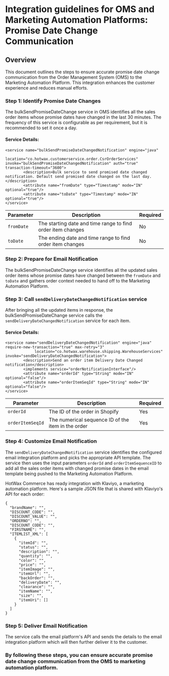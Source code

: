 # Integration guidelines for OMS and Marketing Automation Platforms: Promise Date Change Communication 


## Overview
This document outlines the steps to ensure accurate promise date change communication from the Order Management System (OMS) to the Marketing Automation Platform. This integration enhances the customer experience and reduces manual efforts.

### Step 1: Identify Promise Date Changes

The bulkSendPromiseDateChange service in OMS identifies all the sales order items whose promise dates have changed in the last 30 minutes. The frequency of this service is configurable as per requirement, but it is recommended to set it once a day.

#### Service Details:
```
<service name="bulkSendPromiseDateChangedNotification" engine="java"
             location="co.hotwax.customerservice.order.CsrOrderServices" invoke="bulkSendPromiseDateChangedNotification" auth="true" transaction-timeout="3600">
        <description>Bulk service to send promised date changed notification. Default send promised date changed on the last day.</description>
        <attribute name="fromDate" type="Timestamp" mode="IN" optional="true"/>
        <attribute name="toDate" type="Timestamp" mode="IN" optional="true"/>
</service>
```
| Parameter | Description | Required |
|-----------|-------------|----------|
| `fromDate` | The starting date and time range to find order item changes | No |
| `toDate` | The ending date and time range to find order item changes| No |

### Step 2: Prepare for Email Notification

The bulkSendPromiseDateChange service identifies all the updated sales order items whose promise dates have changed between the `fromDate` and `toDate` and gathers order context needed to hand off to the Marketing Automation Platform. 

### Step 3: Call `sendDeliveryDateChangedNotification` service
After bringing all the updated items in response, the bulkSendPromiseDateChange service calls the `sendDeliveryDateChangedNotification` service for each item.

#### Service Details:
```
<service name="sendDeliveryDateChangedNotification" engine="java" require-new-transaction="true" max-retry="3"
             location="co.hotwax.warehouse.shipping.WarehouseServices" invoke="sendDeliveryDateChangedNotification">
        <description>Send an order item Delivery Date Changed notification</description>
        <implements service="orderNotificationInterface"/>
        <attribute name="orderId" type="String" mode="IN" optional="false"/>
        <attribute name="orderItemSeqId" type="String" mode="IN" optional="false"/>
</service>
```
| Parameter | Description | Required |
|-----------|-------------|----------|
| `orderId` | The ID of the order in Shopify | Yes |
| `orderItemSeqId` | The numerical sequence ID of the item in the order | Yes |

### Step 4: Customize Email Notification

The `sendDeliveryDateChangedNotification` service identifies the configured email integration platform and picks the appropriate API template. The service then uses the input parameters  `orderId` and `orderItemSequenceID` to add all the sales order items with changed promise dates in the email template being pushed to the Marketing Automation Platform.

HotWax Commerce has ready integration with Klaviyo, a marketing automation platform. Here's a sample JSON file that is shared with Klaviyo's API for each order:
```
{
  "brandName": "",
  "DISCOUNT_CODE": "",
  "DISCOUNT_VALUE": "",
  "ORDERNO": "",
  "DISCOUNT_CODE": "",
  "FIRSTNAME": "",
  "ITEMLIST_XML": [
    {
      "itemId": "",
      "status": "",
      "description": "",
      "quantity": "",
      "color": "",
      "price": "",
      "itemImage": "",
      "itemUrl": "",
      "backOrder": "",
      "deliveryDate": "",
      "clearance": "",
      "itemName": "",
      "size": "",
      "itemUri": []
    }
  ]
}
```

### Step 5: Deliver Email Notification

The service calls the email platform's API and sends the details to the email integration platform which will then further deliver it to the customer.

### By following these steps, you can ensure accurate promise date change communication from the OMS to marketing automation platform.
